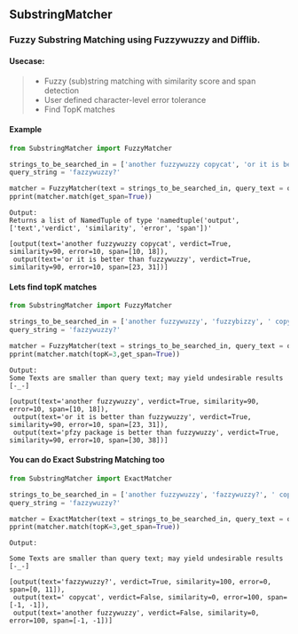 ## SubstringMatcher
### Fuzzy Substring Matching using Fuzzywuzzy and Difflib. 


#### Usecase:
> - Fuzzy (sub)string matching with similarity score and span detection
> - User defined character-level error tolerance
> - Find TopK matches


#### Example
```python 
from SubstringMatcher import FuzzyMatcher

strings_to_be_searched_in = ['another fuzzywuzzy copycat', 'or it is better than fuzzywuzzy']
query_string = 'fazzywuzzy?'

matcher = FuzzyMatcher(text = strings_to_be_searched_in, query_text = query_string)
pprint(matcher.match(get_span=True))
```
```
Output: 
Returns a list of NamedTuple of type 'namedtuple('output',['text','verdict', 'similarity', 'error', 'span'])'

[output(text='another fuzzywuzzy copycat', verdict=True, similarity=90, error=10, span=[10, 18]),
 output(text='or it is better than fuzzywuzzy', verdict=True, similarity=90, error=10, span=[23, 31])]
```
#### Lets find topK matches

```python
from SubstringMatcher import FuzzyMatcher

strings_to_be_searched_in = ['another fuzzywuzzy', 'fuzzybizzy', ' copycat', 'or it is better than fuzzywuzzy', 'pfzy package is better than fuzzywuzzy']
query_string = 'fazzywuzzy?'

matcher = FuzzyMatcher(text = strings_to_be_searched_in, query_text = query_string)
pprint(matcher.match(topK=3,get_span=True))
```
```
Output: 
Some Texts are smaller than query text; may yield undesirable results [-_-]

[output(text='another fuzzywuzzy', verdict=True, similarity=90, error=10, span=[10, 18]),
 output(text='or it is better than fuzzywuzzy', verdict=True, similarity=90, error=10, span=[23, 31]),
 output(text='pfzy package is better than fuzzywuzzy', verdict=True, similarity=90, error=10, span=[30, 38])]

```

#### You can do Exact Substring Matching too

```python
from SubstringMatcher import ExactMatcher

strings_to_be_searched_in = ['another fuzzywuzzy', 'fazzywuzzy?', ' copycat', 'or it is better than fuzzywuzzy', 'pfzy package is better than fuzzywuzzy']
query_string = 'fazzywuzzy?'

matcher = ExactMatcher(text = strings_to_be_searched_in, query_text = query_string)
pprint(matcher.match(topK=3,get_span=True))

```
```
Output: 

Some Texts are smaller than query text; may yield undesirable results [-_-]

[output(text='fazzywuzzy?', verdict=True, similarity=100, error=0, span=[0, 11]),
 output(text=' copycat', verdict=False, similarity=0, error=100, span=[-1, -1]),
 output(text='another fuzzywuzzy', verdict=False, similarity=0, error=100, span=[-1, -1])]

```
